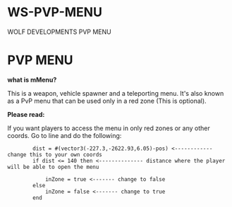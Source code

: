 # WS-PVP-MENU
WOLF DEVELOPMENTS PVP MENU

# PVP MENU

**what is mMenu?**

This is a weapon, vehicle spawner and a teleporting menu. It's also known as a PvP menu that can be used only in a red zone (This is optional). 



**Please read:**

If you want players to access the menu in only red zones or any other coords. Go to line and do the following:

```
        dist = #(vector3(-227.3,-2622.93,6.05)-pos) <------------ change this to your own coords
        if dist <= 140 then <-------------- distance where the player will be able to open the menu

            inZone = true <------- change to false
        else
            inZone = false <------- change to true
        end

```
